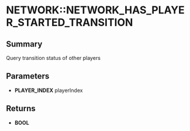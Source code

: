 # NETWORK::NETWORK_HAS_PLAYER_STARTED_TRANSITION

## Summary
Query transition status of other players

## Parameters
* **PLAYER_INDEX** playerIndex

## Returns
* **BOOL**